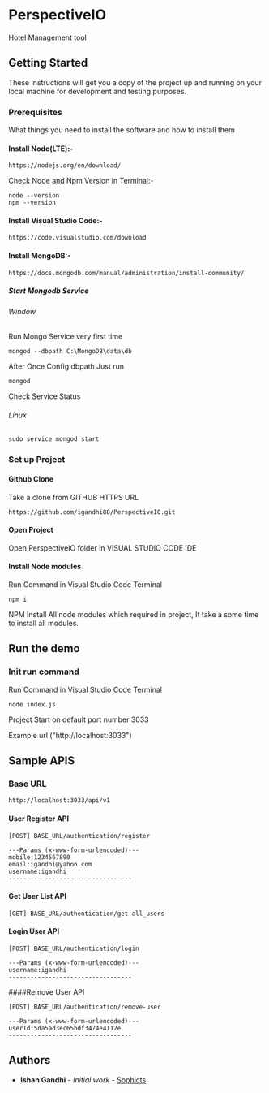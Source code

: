 # PerspectiveIO

Hotel Management tool

## Getting Started

These instructions will get you a copy of the project up and running on your local machine for development and testing purposes.

### Prerequisites

What things you need to install the software and how to install them

#### Install Node(LTE):-
```
https://nodejs.org/en/download/
```

Check Node and Npm Version in Terminal:-
```
node --version
npm --version
```

#### Install Visual Studio Code:-
```
https://code.visualstudio.com/download
```

#### Install MongoDB:-
```
https://docs.mongodb.com/manual/administration/install-community/
```

##### Start Mongodb Service
###### Window
Run Mongo Service very first time
```
mongod --dbpath C:\MongoDB\data\db
```


After Once Config dbpath Just run
```
mongod
```

Check Service Status

###### Linux
```
sudo service mongod start
```


### Set up Project

#### Github Clone

Take a clone from GITHUB HTTPS URL

```
https://github.com/igandhi88/PerspectiveIO.git
```

#### Open Project
Open PerspectiveIO folder in VISUAL STUDIO CODE IDE

#### Install Node modules

Run Command in Visual Studio Code Terminal

```
npm i
```

NPM Install All node modules which required in project, It take a some time to install all modules.

## Run the demo


### Init run command
Run Command in Visual Studio Code Terminal

```
node index.js
```

Project Start on default port number 3033

Example url ("http://localhost:3033")

## Sample APIS
### Base URL
```
http://localhost:3033/api/v1
```

#### User Register API
```
[POST] BASE_URL/authentication/register 

---Params (x-www-form-urlencoded)---
mobile:1234567890
email:igandhi@yahoo.com
username:igandhi
----------------------------------

```

#### Get User List API
```
[GET] BASE_URL/authentication/get-all_users

```

#### Login User API
```
[POST] BASE_URL/authentication/login

---Params (x-www-form-urlencoded)---
username:igandhi
----------------------------------

```

####Remove User API
```
[POST] BASE_URL/authentication/remove-user

---Params (x-www-form-urlencoded)---
userId:5da5ad3ec65bdf3474e4112e
----------------------------------
```


## Authors

* **Ishan Gandhi** - *Initial work* - [Sophicts](https://github.com/igandhi88)


